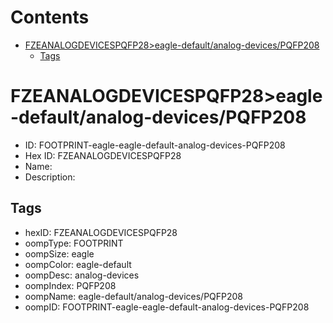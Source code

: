 



Contents
========

* [FZEANALOGDEVICESPQFP28>eagle-default/analog-devices/PQFP208](#fzeanalogdevicespqfp28eagle-defaultanalog-devicespqfp208)
	* [Tags](#tags)

# FZEANALOGDEVICESPQFP28>eagle-default/analog-devices/PQFP208

- ID: FOOTPRINT-eagle-eagle-default-analog-devices-PQFP208
- Hex ID: FZEANALOGDEVICESPQFP28
- Name: 
- Description: 

## Tags

- hexID: FZEANALOGDEVICESPQFP28
- oompType: FOOTPRINT
- oompSize: eagle
- oompColor: eagle-default
- oompDesc: analog-devices
- oompIndex: PQFP208
- oompName: eagle-default/analog-devices/PQFP208
- oompID: FOOTPRINT-eagle-eagle-default-analog-devices-PQFP208

